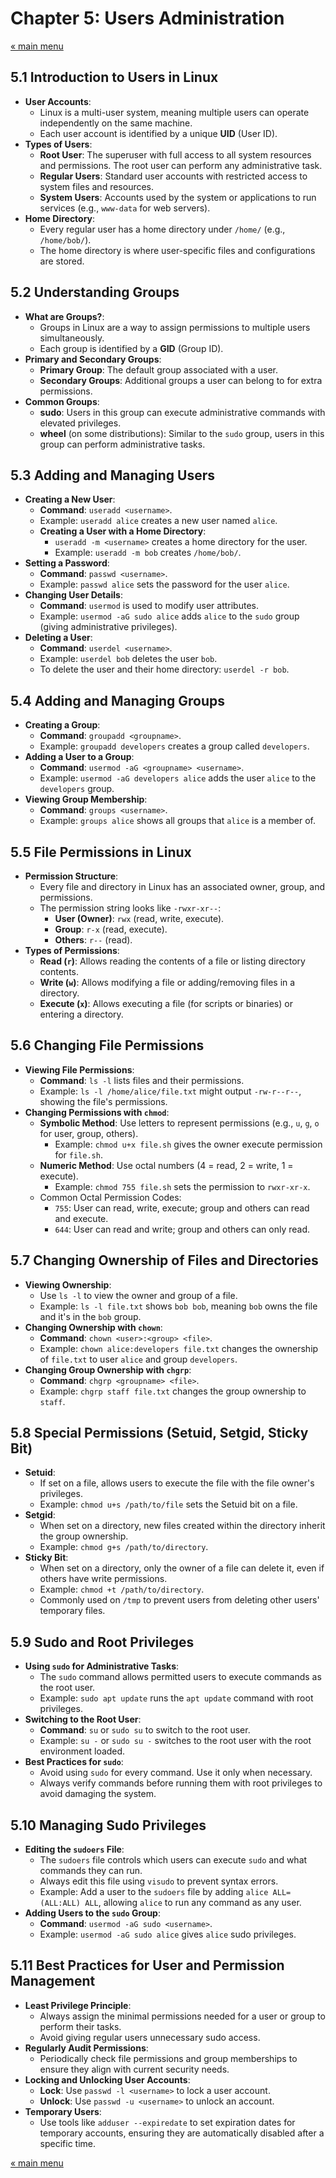 # Chapter 5: Users Administration

<a href="README.md">&laquo; main menu</a>

## 5.1 Introduction to Users in Linux
- **User Accounts**:
  - Linux is a multi-user system, meaning multiple users can operate independently on the same machine.
  - Each user account is identified by a unique **UID** (User ID).
- **Types of Users**:
  - **Root User**: The superuser with full access to all system resources and permissions. The root user can perform any administrative task.
  - **Regular Users**: Standard user accounts with restricted access to system files and resources.
  - **System Users**: Accounts used by the system or applications to run services (e.g., `www-data` for web servers).
- **Home Directory**:
  - Every regular user has a home directory under `/home/` (e.g., `/home/bob/`).
  - The home directory is where user-specific files and configurations are stored.
  
## 5.2 Understanding Groups
- **What are Groups?**:
  - Groups in Linux are a way to assign permissions to multiple users simultaneously.
  - Each group is identified by a **GID** (Group ID).
- **Primary and Secondary Groups**:
  - **Primary Group**: The default group associated with a user.
  - **Secondary Groups**: Additional groups a user can belong to for extra permissions.
- **Common Groups**:
  - **sudo**: Users in this group can execute administrative commands with elevated privileges.
  - **wheel** (on some distributions): Similar to the `sudo` group, users in this group can perform administrative tasks.

## 5.3 Adding and Managing Users
- **Creating a New User**:
  - **Command**: `useradd <username>`.
  - Example: `useradd alice` creates a new user named `alice`.
  - **Creating a User with a Home Directory**:
    - `useradd -m <username>` creates a home directory for the user.
    - Example: `useradd -m bob` creates `/home/bob/`.
- **Setting a Password**:
  - **Command**: `passwd <username>`.
  - Example: `passwd alice` sets the password for the user `alice`.
- **Changing User Details**:
  - **Command**: `usermod` is used to modify user attributes.
  - Example: `usermod -aG sudo alice` adds `alice` to the `sudo` group (giving administrative privileges).
- **Deleting a User**:
  - **Command**: `userdel <username>`.
  - Example: `userdel bob` deletes the user `bob`.
  - To delete the user and their home directory: `userdel -r bob`.

## 5.4 Adding and Managing Groups
- **Creating a Group**:
  - **Command**: `groupadd <groupname>`.
  - Example: `groupadd developers` creates a group called `developers`.
- **Adding a User to a Group**:
  - **Command**: `usermod -aG <groupname> <username>`.
  - Example: `usermod -aG developers alice` adds the user `alice` to the `developers` group.
- **Viewing Group Membership**:
  - **Command**: `groups <username>`.
  - Example: `groups alice` shows all groups that `alice` is a member of.
  
## 5.5 File Permissions in Linux
- **Permission Structure**:
  - Every file and directory in Linux has an associated owner, group, and permissions.
  - The permission string looks like `-rwxr-xr--`:
    - **User (Owner)**: `rwx` (read, write, execute).
    - **Group**: `r-x` (read, execute).
    - **Others**: `r--` (read).
- **Types of Permissions**:
  - **Read (`r`)**: Allows reading the contents of a file or listing directory contents.
  - **Write (`w`)**: Allows modifying a file or adding/removing files in a directory.
  - **Execute (`x`)**: Allows executing a file (for scripts or binaries) or entering a directory.

## 5.6 Changing File Permissions
- **Viewing File Permissions**:
  - **Command**: `ls -l` lists files and their permissions.
  - Example: `ls -l /home/alice/file.txt` might output `-rw-r--r--`, showing the file's permissions.
- **Changing Permissions with `chmod`**:
  - **Symbolic Method**: Use letters to represent permissions (e.g., `u`, `g`, `o` for user, group, others).
    - Example: `chmod u+x file.sh` gives the owner execute permission for `file.sh`.
  - **Numeric Method**: Use octal numbers (4 = read, 2 = write, 1 = execute).
    - Example: `chmod 755 file.sh` sets the permission to `rwxr-xr-x`.
  - Common Octal Permission Codes:
    - `755`: User can read, write, execute; group and others can read and execute.
    - `644`: User can read and write; group and others can only read.
  
## 5.7 Changing Ownership of Files and Directories
- **Viewing Ownership**:
  - Use `ls -l` to view the owner and group of a file.
  - Example: `ls -l file.txt` shows `bob bob`, meaning `bob` owns the file and it's in the `bob` group.
- **Changing Ownership with `chown`**:
  - **Command**: `chown <user>:<group> <file>`.
  - Example: `chown alice:developers file.txt` changes the ownership of `file.txt` to user `alice` and group `developers`.
- **Changing Group Ownership with `chgrp`**:
  - **Command**: `chgrp <groupname> <file>`.
  - Example: `chgrp staff file.txt` changes the group ownership to `staff`.
  
## 5.8 Special Permissions (Setuid, Setgid, Sticky Bit)
- **Setuid**:
  - If set on a file, allows users to execute the file with the file owner's privileges.
  - Example: `chmod u+s /path/to/file` sets the Setuid bit on a file.
- **Setgid**:
  - When set on a directory, new files created within the directory inherit the group ownership.
  - Example: `chmod g+s /path/to/directory`.
- **Sticky Bit**:
  - When set on a directory, only the owner of a file can delete it, even if others have write permissions.
  - Example: `chmod +t /path/to/directory`.
  - Commonly used on `/tmp` to prevent users from deleting other users' temporary files.

## 5.9 Sudo and Root Privileges
- **Using `sudo` for Administrative Tasks**:
  - The `sudo` command allows permitted users to execute commands as the root user.
  - Example: `sudo apt update` runs the `apt update` command with root privileges.
- **Switching to the Root User**:
  - **Command**: `su` or `sudo su` to switch to the root user.
  - Example: `su -` or `sudo su -` switches to the root user with the root environment loaded.
- **Best Practices for `sudo`**:
  - Avoid using `sudo` for every command. Use it only when necessary.
  - Always verify commands before running them with root privileges to avoid damaging the system.

## 5.10 Managing Sudo Privileges
- **Editing the `sudoers` File**:
  - The `sudoers` file controls which users can execute `sudo` and what commands they can run.
  - Always edit this file using `visudo` to prevent syntax errors.
  - Example: Add a user to the `sudoers` file by adding `alice ALL=(ALL:ALL) ALL`, allowing `alice` to run any command as any user.
- **Adding Users to the `sudo` Group**:
  - **Command**: `usermod -aG sudo <username>`.
  - Example: `usermod -aG sudo alice` gives `alice` sudo privileges.

## 5.11 Best Practices for User and Permission Management
- **Least Privilege Principle**:
  - Always assign the minimal permissions needed for a user or group to perform their tasks.
  - Avoid giving regular users unnecessary sudo access.
- **Regularly Audit Permissions**:
  - Periodically check file permissions and group memberships to ensure they align with current security needs.
- **Locking and Unlocking User Accounts**:
  - **Lock**: Use `passwd -l <username>` to lock a user account.
  - **Unlock**: Use `passwd -u <username>` to unlock an account.
- **Temporary Users**:
  - Use tools like `adduser --expiredate` to set expiration dates for temporary accounts, ensuring they are automatically disabled after a specific time.

<a href="README.md">&laquo; main menu</a>
